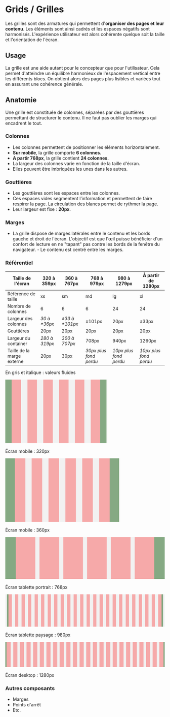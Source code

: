 # Grids / Grilles

Les grilles sont des armatures qui permettent d'**organiser des pages et leur contenu**. Les éléments sont ainsi cadrés et les espaces négatifs sont harmonisés. L'expérience utilisateur est alors cohérente quelque soit la taille et l'orientation de l'écran.



## Usage

La grille est une aide autant pour le concepteur que pour l'utilisateur. Cela permet d'atteindre un équilibre harmonieux de l'espacement vertical entre les différents blocs. On obtient alors des pages plus lisibles et variées tout en assurant une cohérence générale.

## Anatomie

Une grille est constituée de colonnes, séparées par des gouttières permettant de structurer le contenu. Il ne faut pas oublier les marges qui encadrent le tout.


### Colonnes

- Les colonnes permettent de positionner les éléments horizontalement.
- **Sur mobile**, la grille comporte **6 colonnes.**
- **A partir 768px**, la grille contient **24 colonnes.**
- La largeur des colonnes varie en fonction de la taille d'écran.
- Elles peuvent être imbriquées les unes dans les autres.


### Gouttières

- Les gouttières sont les espaces entre les colonnes.
- Ces espaces vides segmentent l’information et permettent de faire respirer la page. La circulation des blancs permet de rythmer la page.
- Leur largeur est fixe : **20px**.

### Marges
- La grille dispose de marges latérales entre le contenu et les bords gauche et droit de l'écran. L'objectif est que l'œil puisse bénéficier d'un confort de lecture en ne "tapant" pas contre les bords de la fenêtre du navigateur.
- Le contenu est centré entre les marges.

### Référentiel

<div class="tableau-grille">

Taille de l'écran | 320 à 359px | 360 à 767px | 768 à 979px | 980 à 1279px | À partir de 1280px
------------ | ------------- | ------------- | ------------- | ------------- | -------------
Référence de taille | xs | sm | md | lg | xl
Nombre de colonnes | 6 | 6 | 6 | 24 | 24
Largeur des colonnes | *30 à ±36px* | *±33 à ±101px* | ±101px | 20px | ±33px
Gouttières | 20px | 20px | 20px | 20px | 20px
Largeur du container  | *280 à 319px*  |  *300 à 707px*  | 708px | 940px  | 1260px
Taille de la marge externe | 20px | 30px | *30px plus fond perdu* | *10px plus fond perdu* | *10px plus fond perdu*

<p class="legende">En gris et italique&nbsp;: valeurs fluides</p>

</div>

<div class="do-dont">
<div class="do">

![grid__320](design/grid__320.png)
<p class="legende">Écran mobile&nbsp;: 320px</p>

![grid__360](design/grid__360.png)
<p class="legende">Écran mobile&nbsp;: 360px</p>

![grid__768](design/grid__768.png)
<p class="legende">Écran tablette portrait&nbsp;: 768px</p>

![grid__940](design/grid__940.png)
<p class="legende">Écran tablette paysage&nbsp;: 980px</p>

![grid__1260](design/grid__1260.png)
<p class="legende">Écran desktop&nbsp;: 1280px</p>

### Autres composants
- Marges
- Points d'arrêt
- Etc.
